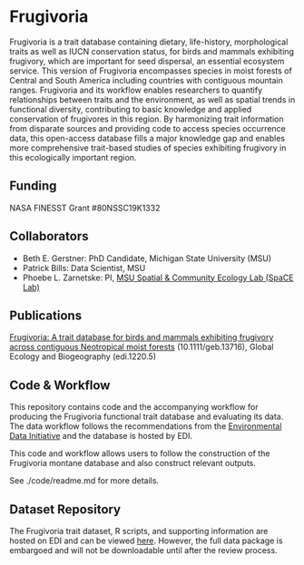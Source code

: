 # Frugivoria
Frugivoria is a trait database containing dietary, life-history, morphological traits as well as IUCN conservation status, for birds and mammals exhibiting frugivory, which are important for seed dispersal, an essential ecosystem service. This version of Frugivoria encompasses species in moist forests of Central and South America including countries with contiguous mountain ranges. Frugivoria and its workflow enables researchers to quantify relationships between traits and the environment, as well as spatial trends in functional diversity, contributing to basic knowledge and applied conservation of frugivores in this region. By harmonizing trait information from disparate sources and providing code to access species occurrence data, this open-access database fills a major knowledge gap and enables more comprehensive trait-based studies of species exhibiting frugivory in this ecologically important region.

## Funding
NASA FINESST Grant #80NSSC19K1332

## Collaborators
- Beth E. Gerstner: PhD Candidate, Michigan State University (MSU)
- Patrick Bills: Data Scientist, MSU
- Phoebe L. Zarnetske: PI, [MSU Spatial & Community Ecology Lab (SpaCE Lab)](http://www.communityecologylab.com)

## Publications
[Frugivoria: A trait database for birds and mammals exhibiting frugivory across contiguous Neotropical moist forests](https://doi.org/10.1111/geb.13716) (10.1111/geb.13716), Global Ecology and Biogeography (edi.1220.5)

## Code & Workflow
This repository contains code and the accompanying workflow for producing the Frugivoria functional trait database and evaluating its data. The data workflow follows the recommendations from the [Environmental Data Initiative](http://www.environmentaldatainitiative.org) and the database is hosted by EDI. 

This code and workflow allows users to follow the construction of the Frugivoria montane database and also construct relevant outputs.

See ./code/readme.md for more details.

## Dataset Repository
The Frugivoria trait dataset, R scripts, and supporting information are hosted on EDI and can be viewed [here](https://doi.org/10.6073/pasta/168e95f04d4726d31d868bfe22d749a5). However, the full data package is embargoed and will not be downloadable until after the review process. 
